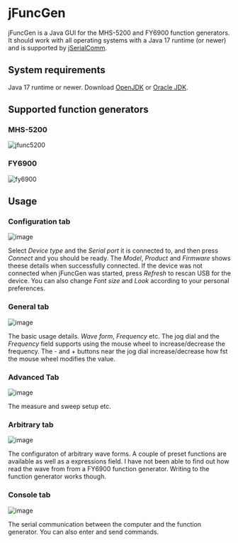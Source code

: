 # jFuncGen

jFuncGen is a Java GUI for the MHS-5200 and FY6900 function generators.
It should work with all operating systems with a Java 17 runtime (or newer) and is supported by [jSerialComm](https://fazecast.github.io/jSerialComm/).

## System requirements

Java 17 runtime or newer. Download [OpenJDK](http://adoptopenjdk.net/) or [Oracle JDK](http://java.oracle.com).

## Supported function generators

### MHS-5200
![jfunc5200](https://github.com/user-attachments/assets/dab51a97-57f2-4c5b-a644-3dbb2cb3db44)

### FY6900
![fy6900](https://github.com/user-attachments/assets/a89edf51-44c2-41a4-888a-a1b79b7982e7)

## Usage

### Configuration tab

![image](https://github.com/user-attachments/assets/a6b240b4-5e04-4431-aab3-585f67030e1a)

Select *Device type* and the *Serial port* it is connected to, and then press *Connect* and you should be ready.
The *Model*, *Product* and *Firmware* shows theese details when successfully connected.
If the device was not connected when jFuncGen was started, press *Refresh* to rescan USB for the device.
You can also change *Font size* and *Look* according to your personal preferences.

### General tab

![image](https://github.com/user-attachments/assets/429e61f4-23f8-4467-89f3-65d1c9231fed)

The basic usage details. *Wave form*, *Frequency* etc. The jog dial and the *Frequency* field supports using the mouse wheel to increase/decrease the frequency.
The - and + buttons near the jog dial increase/decrease how fst the mouse wheel modifies the value.

### Advanced Tab

![image](https://github.com/user-attachments/assets/53a0d576-35e9-4b3a-9aa3-08cf9a522f38)

The measure and sweep setup etc.

### Arbitrary tab

![image](https://github.com/user-attachments/assets/16fe096b-da81-4bdf-ba64-48100333f628)

The configuraton of arbitrary wave forms. A couple of preset functions are available as well as a expressions field.
I have not been able to find out how read the wave from from a FY6900 function generator. Writing to the function generator works though.

### Console tab

![image](https://github.com/user-attachments/assets/bd12c787-eabc-4c5e-9eeb-a3cacb4222c6)

The serial communication between the computer and the function generator. You can also enter and send commands.
